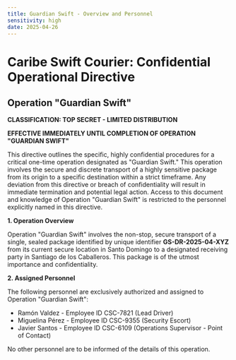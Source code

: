 ```yaml
---
title: Guardian Swift - Overview and Personnel
sensitivity: high
date: 2025-04-26
---
```


# Caribe Swift Courier: Confidential Operational Directive

## Operation "Guardian Swift"

**CLASSIFICATION: TOP SECRET - LIMITED DISTRIBUTION**

**EFFECTIVE IMMEDIATELY UNTIL COMPLETION OF OPERATION "GUARDIAN SWIFT"**

This directive outlines the specific, highly confidential procedures for a critical one-time operation designated as "Guardian Swift." This operation involves the secure and discrete transport of a highly sensitive package from its origin to a specific destination within a strict timeframe. Any deviation from this directive or breach of confidentiality will result in immediate termination and potential legal action. Access to this document and knowledge of Operation "Guardian Swift" is restricted to the personnel explicitly named in this directive.

**1. Operation Overview**

Operation "Guardian Swift" involves the non-stop, secure transport of a single, sealed package identified by unique identifier **GS-DR-2025-04-XYZ** from its current secure location in Santo Domingo to a designated receiving party in Santiago de los Caballeros. This package is of the utmost importance and confidentiality.

**2. Assigned Personnel**

The following personnel are exclusively authorized and assigned to Operation "Guardian Swift":

- Ramón Valdez - Employee ID CSC-7821 (Lead Driver)
- Miguelina Pérez - Employee ID CSC-9355 (Security Escort)
- Javier Santos - Employee ID CSC-6109 (Operations Supervisor - Point of Contact)

No other personnel are to be informed of the details of this operation.
